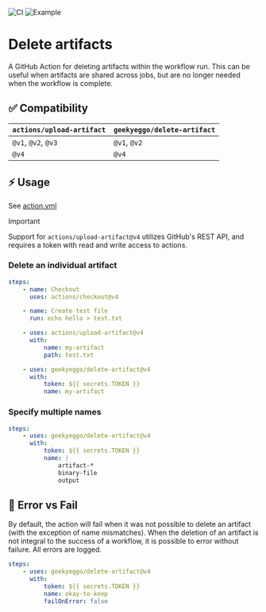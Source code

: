 ![CI](https://github.com/GeekyEggo/delete-artifact/workflows/CI/badge.svg)
![Example](https://github.com/GeekyEggo/delete-artifact/workflows/Example/badge.svg)

# Delete artifacts

A GitHub Action for deleting artifacts within the workflow run. This can be useful when artifacts are shared across jobs, but are no longer needed when the workflow is complete.

## ✅ Compatibility

| `actions/upload-artifact` | `geekyeggo/delete-artifact` |
| ------------------------- | --------------------------- |
| `@v1`, `@v2`, `@v3`       | `@v1`, `@v2`                |
| `@v4`                     | `@v4`                       |

## ⚡ Usage

See [action.yml](action.yml)

> [!IMPORTANT]
> Support for `actions/upload-artifact@v4` utilizes GitHub's REST API, and requires a token with read and write access to actions.

### Delete an individual artifact

```yml
steps:
    - name: Checkout
      uses: actions/checkout@v4

    - name: Create test file
      run: echo hello > test.txt

    - uses: actions/upload-artifact@v4
      with:
          name: my-artifact
          path: test.txt

    - uses: geekyeggo/delete-artifact@v4
      with:
          token: ${{ secrets.TOKEN }}
          name: my-artifact
```

### Specify multiple names

```yml
steps:
    - uses: geekyeggo/delete-artifact@v4
      with:
          token: ${{ secrets.TOKEN }}
          name: |
              artifact-*
              binary-file
              output
```

## 🚨 Error vs Fail

By default, the action will fail when it was not possible to delete an artifact (with the exception of name mismatches). When the deletion of an artifact is not integral to the success of a workflow, it is possible to error without failure. All errors are logged.

```yml
steps:
    - uses: geekyeggo/delete-artifact@v4
      with:
          token: ${{ secrets.TOKEN }}
          name: okay-to-keep
          failOnError: false
```

